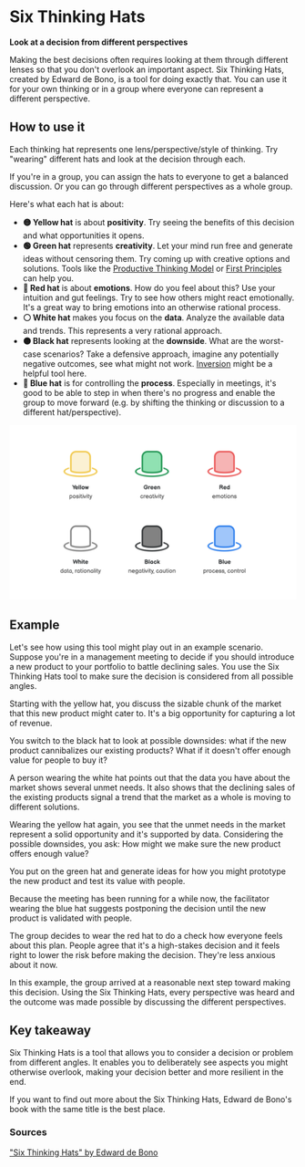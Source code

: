 # Six Thinking Hats


**Look at a decision from different perspectives**

Making the best decisions often requires looking at them through different lenses so that you don't overlook an important aspect. Six Thinking Hats, created by Edward de Bono, is a tool for doing exactly that. You can use it for your own thinking or in a group where everyone can represent a different perspective.

How to use it
-------------

Each thinking hat represents one lens/perspective/style of thinking. Try "wearing" different hats and look at the decision through each.

If you're in a group, you can assign the hats to everyone to get a balanced discussion. Or you can go through different perspectives as a whole group.

Here's what each hat is about:

* **🟡 Yellow hat** is about **positivity**. Try seeing the benefits of this decision and what opportunities it opens.
* **🟢 Green hat** represents **creativity**. Let your mind run free and generate ideas without censoring them. Try coming up with creative options and solutions. Tools like the [Productive Thinking Model](https://untools.co/productive-thinking-model) or [First Principles](https://untools.co/first-principles) can help you.
* **🔴 Red hat** is about **emotions**. How do you feel about this? Use your intuition and gut feelings. Try to see how others might react emotionally. It's a great way to bring emotions into an otherwise rational process.
* **⚪️ White hat** makes you focus on the **data**. Analyze the available data and trends. This represents a very rational approach.
* **⚫️ Black hat** represents looking at the **downside**. What are the worst-case scenarios? Take a defensive approach, imagine any potentially negative outcomes, see what might not work. [Inversion](https://untools.co/inversion) might be a helpful tool here.
* **🔵 Blue hat** is for controlling the **process**. Especially in meetings, it's good to be able to step in when there's no progress and enable the group to move forward (e.g. by shifting the thinking or discussion to a different hat/perspective).

![Illustration of the Six Thinking Hats: Yellow for positivity, Green for creativity, Red for emotions, White for data, Black for negativity and Blue for control.](./images/six_thinking_hats_1.png)

Example
-------

Let's see how using this tool might play out in an example scenario. Suppose you're in a management meeting to decide if you should introduce a new product to your portfolio to battle declining sales. You use the Six Thinking Hats tool to make sure the decision is considered from all possible angles.

Starting with the yellow hat, you discuss the sizable chunk of the market that this new product might cater to. It's a big opportunity for capturing a lot of revenue.

You switch to the black hat to look at possible downsides: what if the new product cannibalizes our existing products? What if it doesn't offer enough value for people to buy it?

A person wearing the white hat points out that the data you have about the market shows several unmet needs. It also shows that the declining sales of the existing products signal a trend that the market as a whole is moving to different solutions.

Wearing the yellow hat again, you see that the unmet needs in the market represent a solid opportunity and it's supported by data. Considering the possible downsides, you ask: How might we make sure the new product offers enough value?

You put on the green hat and generate ideas for how you might prototype the new product and test its value with people.

Because the meeting has been running for a while now, the facilitator wearing the blue hat suggests postponing the decision until the new product is validated with people.

The group decides to wear the red hat to do a check how everyone feels about this plan. People agree that it's a high-stakes decision and it feels right to lower the risk before making the decision. They're less anxious about it now.

In this example, the group arrived at a reasonable next step toward making this decision. Using the Six Thinking Hats, every perspective was heard and the outcome was made possible by discussing the different perspectives.

Key takeaway
------------

Six Thinking Hats is a tool that allows you to consider a decision or problem from different angles. It enables you to deliberately see aspects you might otherwise overlook, making your decision better and more resilient in the end.

If you want to find out more about the Six Thinking Hats, Edward de Bono's book with the same title is the best place.

### Sources

["Six Thinking Hats" by Edward de Bono](https://www.goodreads.com/book/show/97030.Six_Thinking_Hats)